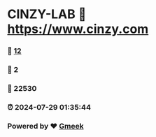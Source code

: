 # CINZY-LAB :link: https://www.cinzy.com 
### :page_facing_up: [12](https://www.cinzy.com/tag.html) 
### :speech_balloon: 2 
### :hibiscus: 22530 
### :alarm_clock: 2024-07-29 01:35:44 
### Powered by :heart: [Gmeek](https://github.com/Meekdai/Gmeek)
